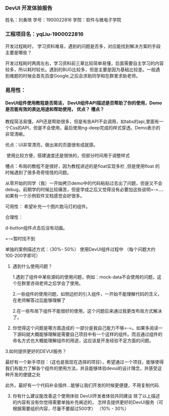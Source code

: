 ###  DevUI 开发体验报告

姓名：刘勇琦 学号：1900022816 学院：软件与微电子学院

### 工程项目名：yqLiu-1900022816 
开发过程耗时， 学习资料难易，遇到的问题是否多，对应能找到解决方案的手段主要是哪些？

开发过程耗时两周左右，学习资料前三章比较简单易懂，后面需要自主学习的内容较多，所以耗时较长。遇到的BUG比较多，但是主要是因为基础比较差。一般遇到难题的时候会首先百度Google,之后会求助同学和在群里求助老师。

### 易用性：

#### DevUI组件使用教程是否简洁， DevUI组件API描述是否帮助了你的使用，Demo是否能有效的表达用途和帮助使用， 优点？ 槽点？

教程简洁易懂，API还是帮助很多，但是有些API不会调用，如tabs的api,里面有一个Css的API，但是不会使用，最后使用ng-deep完成的样式穿透。Demo表示的非常清晰。

优点：UI非常漂亮，做出来的页面很有成就感。

​		   使用比较方便，搭建速度还是很快的，但部分时间用于调整样式

槽点：布局的教程不是很好，因为教程讲述的是float实现多栏 ,但是使用float 的时候遇到了很多奇奇怪怪的问题。

​			从零开始的同学（我）一开始拷贝demo中的代码粘贴过去出了问题，但是又不会debug，前期学的时候比较痛苦，但是学成之后又觉得没有必要加这些说明=-=....如果有一个示例软件文档感觉会好很多。



可用性：
	希望补充一个图片跑马灯的组件。

合理性：

d-button组件点击后没有动画。

=-=暂时找不到

单独的案例描述方式：（30%- 50%）
使用DevUI组件过程中 （每个问题大约100-200字即可）

1. 遇到什么使用问题？

   1.遇到了组件中某些源码的使用问题，例如：mock-data不会使用的问题，这个在群里咨询老师之后学会了使用。

   2.一些组件的使用问题，如侧边栏的引入组件，一开始不能理解代码的含义，在老师解答过后能够理解了

   2.在一些布局下组件不能很好的使用，这个问题后来通过我更改布局方式解决了。

   

2. 你觉得这个问题是哪方面造成的
  一部分是我自己能力不够=-=。如果多阅读一下源码就大概能够理解是需要自己项目中有一个这样的组件。而且通过组件的命名方式也大概能理解组件的用途，这应该是开发经验不足方面的问题。

  3.如何提供更好的DEVUI服务？

  最好有一个新手项目：（这也是我现在选择的项目），希望通过一个项目，能够使得我们有能力了解各个组件的使用方法，并且能够体验devui的设计理念，并感受这种开发的便捷之处

  此外，最好有一个代码补全插件...能够让我们开发的时候更便捷，不用复制代码.

  

3. 你有什么建议能改善这个使用体验
  DevUI开发者体验共同建设
  除了以上描述的内容有没有你觉得需要单独补充阐述的， 怎样去提供更好的DevUI服务（可根据需要组织内容，尽量不要超过500字） （10% - 30%）